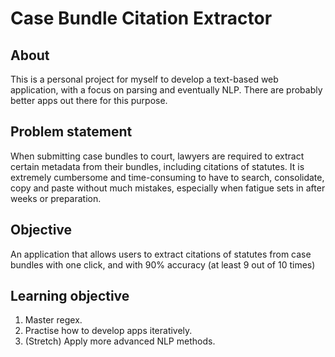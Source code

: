 # Case Bundle Citation Extractor

## About
This is a personal project for myself to develop a text-based web application, with a focus on parsing and eventually NLP. There are probably better apps out there for this purpose.

## Problem statement
When submitting case bundles to court, lawyers are required to extract certain metadata from their bundles, including citations of statutes. It is extremely cumbersome and time-consuming to have to search, consolidate, copy and paste without much mistakes, especially when fatigue sets in after weeks or preparation.

## Objective
An application that allows users to extract citations of statutes from case bundles with one click, and with 90% accuracy (at least 9 out of 10 times)

## Learning objective
1. Master regex.
2. Practise how to develop apps iteratively.
3. (Stretch) Apply more advanced NLP methods.